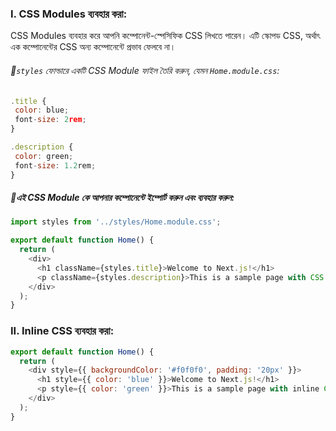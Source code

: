 
###  I. CSS Modules ব্যবহার করা:

CSS Modules ব্যবহার করে আপনি কম্পোনেন্ট-স্পেসিফিক CSS লিখতে পারেন। এটি স্কোপড CSS, অর্থাৎ এক কম্পোনেন্টের CSS অন্য কম্পোনেন্টে প্রভাব ফেলবে না।



###### 🔶`styles` ফোল্ডারে একটি CSS Module ফাইল তৈরি করুন, যেমন `Home.module.css`:

 ```js
.title {
  color: blue;
  font-size: 2rem;
}

.description {
  color: green;
  font-size: 1.2rem;
}
```

##### 🔶এই CSS Module কে আপনার কম্পোনেন্টে ইম্পোর্ট করুন এবং ব্যবহার করুন:

```js
import styles from '../styles/Home.module.css';

export default function Home() {
  return (
    <div>
      <h1 className={styles.title}>Welcome to Next.js!</h1>
      <p className={styles.description}>This is a sample page with CSS Modules.</p>
    </div>
  );
}
```


### II.   Inline CSS ব্যবহার করা:

```js
export default function Home() {
  return (
    <div style={{ backgroundColor: '#f0f0f0', padding: '20px' }}>
      <h1 style={{ color: 'blue' }}>Welcome to Next.js!</h1>
      <p style={{ color: 'green' }}>This is a sample page with inline CSS.</p>
    </div>
  );
}
```


